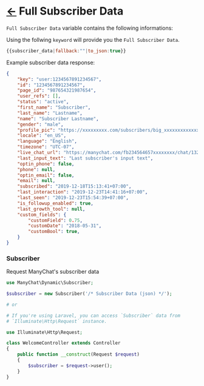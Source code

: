 # [←](README.md) Full Subscriber Data
`Full Subscriber Data` variable contains the following informations:

Using the follwing `keyword` will provide you the `Full Subscriber Data`.
```js
{{subscriber_data|fallback:""|to_json:true}}
```

Example subscriber data response:
```json
{
    "key": "user:1234567891234567",
    "id": "1234567891234567",
    "page_id": "987654321987654",
    "user_refs": [],
    "status": "active",
    "first_name": "Subscriber",
    "last_name": "Lastname",
    "name": "Subscriber Lastname",
    "gender": "male",
    "profile_pic": "https://xxxxxxxxx.com/subscribers/big_xxxxxxxxxxxxxxxx.jpg",
    "locale": "en_US",
    "language": "English",
    "timezone": "UTC-07",
    "live_chat_url": "https://manychat.com/fb234564657xxxxxxxx/chat/13245647xxxxxxxxx",
    "last_input_text": "Last subscriber's input text",
    "optin_phone": false,
    "phone": null,
    "optin_email": false,
    "email": null,
    "subscribed": "2019-12-18T15:13:41+07:00",
    "last_interaction": "2019-12-23T14:41:16+07:00",
    "last_seen": "2019-12-23T15:54:39+07:00",
    "is_followup_enabled": true,
    "last_growth_tool": null,
    "custom_fields": {
        "customField": 0.75,
        "customDate": "2018-05-31",
        "customBool": true,
    }
}
```

### Subscriber
Request ManyChat's subscriber data

```php
use ManyChat\Dynamic\Subscriber;

$subscriber = new Subscriber('/* Subscriber Data (json) */');

# or

# If you're using Laravel, you can access `Subscriber` data from
# `Illuminate\Http\Request` instance.

use Illuminate\Http\Request;

class WelcomeController extends Controller
{
    public function __construct(Request $request)
    {
        $subscriber = $request->user();
    }
}
```
